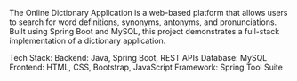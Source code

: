 The Online Dictionary Application is a web-based platform that allows users to search for word definitions, synonyms, antonyms, and pronunciations. Built using Spring Boot and MySQL, this project demonstrates a full-stack implementation of a dictionary application.

Tech Stack:
Backend: Java, Spring Boot, REST APIs
Database: MySQL
Frontend: HTML, CSS, Bootstrap, JavaScript 
Framework: Spring Tool Suite 
